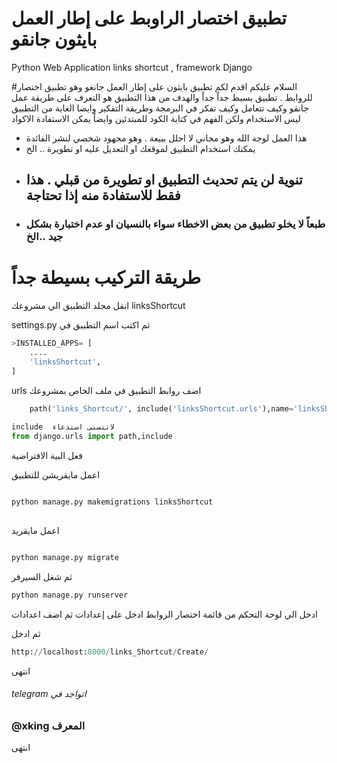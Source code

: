 # تطبيق اختصار الراوبط  على إطار العمل  بايثون  جانقو 
Python Web Application links shortcut ,  framework Django

#السلام عليكم
اقدم لكم تطبيق بايثون على إطار العمل جانغو وهو تطبيق اختصار للروابط  . تطبيق بسيط جداً جداً والهدف من هذا التطبيق هو التعرف على طريقة عمل جانقو وكيف تتعامل وكيف تفكر في البرمجة وطريقة التفكير 
وايضا الغاية من التطبيق ليس الاستخدام ولكن الفهم  في كتابة الكود  للمبتدئين وايضاً يمكن الاستفادة الاكواد 

- هذا العمل لوجة الله   وهو مجاني  لا احلل ببيعة . وهو مجهود شخصي لنشر الفائدة
- يمكنك استخدام التطبيق لموقعك او التعديل عليه او تطويرة .. الخ
- ## تنوية لن يتم تحديث التطبيق او تطويرة من قبلي . هذا فقط للاستفادة منه إذا تحتاجة 
- ### طبعاً لا يخلو تطبيق من بعض الاخطاء سواء بالنسيان او عدم اختبارة بشكل جيد ..الخ 


# طريقة التركيب بسيطة جداً 

انقل مجلد التطبيق
 الي مشروعك linksShortcut 
 
settings.py ثم  اكتب اسم التطبيق في 
```python
>INSTALLED_APPS= [
	....
	'linksShortcut',
]
```
urls اضف روابط التطبيق في ملف  الخاص بمشروعك

```python
    path('links_Shortcut/', include('linksShortcut.urls'),name='linksShortcut'),
    
include  لاتنسنى استدعاء   
from django.urls import path,include


```
فعل البية الافتراضية

اعمل مايقريشن للتطبيق 

```python

python manage.py makemigrations linksShortcut
 
```


اعمل مايقريد

```python

python manage.py migrate

```
ثم شغل السيرفر 


```python
python manage.py runserver
```

ادخل الي لوحة التحكم من قائمة اختصار الروابط   ادخل على إعدادات
 ثم اضف اعدادات  
 
ثم ادخل 

```python
http://localhost:8000/links_Shortcut/Create/
```

انتهى 

######   telegram اتواجد في                                                                                                                                                      
###   @xking المعرف    


انتهى 
